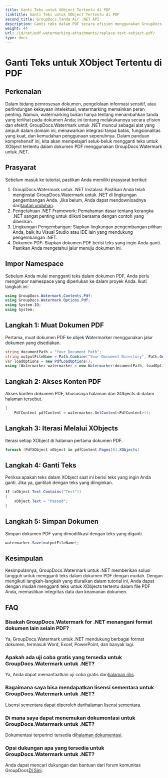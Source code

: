 ```yaml
---
title: Ganti Teks untuk XObject Tertentu di PDF
linktitle: Ganti Teks untuk XObject Tertentu di PDF
second_title: GroupDocs.Tanda Air .NET API
description: Ganti teks dalam PDF secara efisien menggunakan GroupDocs.Watermark untuk .NET. Integrasikan watermarking dengan mulus ke dalam aplikasi .NET Anda.
weight: 44
url: /id/net/pdf-watermarking-attachments/replace-text-xobject-pdf/
type: docs
---
```

# Ganti Teks untuk XObject Tertentu di PDF

## Perkenalan
Dalam bidang pemrosesan dokumen, pengelolaan informasi sensitif, atau perlindungan kekayaan intelektual, watermarking memainkan peran penting. Namun, watermarking bukan hanya tentang menambahkan tanda yang terlihat pada dokumen Anda; ini tentang melakukannya secara efisien dan efektif. GroupDocs.Watermark untuk .NET muncul sebagai alat yang ampuh dalam domain ini, menawarkan integrasi tanpa batas, fungsionalitas yang kuat, dan kemudahan penggunaan sepenuhnya. Dalam panduan komprehensif ini, kita akan mempelajari seluk-beluk mengganti teks untuk XObject tertentu dalam dokumen PDF menggunakan GroupDocs.Watermark untuk .NET.
## Prasyarat
Sebelum masuk ke tutorial, pastikan Anda memiliki prasyarat berikut:
1.  GroupDocs.Watermark untuk .NET Instalasi: Pastikan Anda telah menginstal GroupDocs.Watermark untuk .NET di lingkungan pengembangan Anda. Jika belum, Anda dapat mendownloadnya dari[tautan unduhan](https://releases.groupdocs.com/Watermark/net/).
2. Pengetahuan .NET Framework: Pemahaman dasar tentang kerangka .NET sangat penting untuk diikuti bersama dengan contoh yang diberikan.
3. Lingkungan Pengembangan: Siapkan lingkungan pengembangan pilihan Anda, baik itu Visual Studio atau IDE lain yang mendukung pengembangan .NET.
4. Dokumen PDF: Siapkan dokumen PDF berisi teks yang ingin Anda ganti. Pastikan Anda mengetahui jalur menuju dokumen ini.

## Impor Namespace
Sebelum Anda mulai mengganti teks dalam dokumen PDF, Anda perlu mengimpor namespace yang diperlukan ke dalam proyek Anda. Ikuti langkah ini:

```csharp
using GroupDocs.Watermark.Contents.Pdf;
using GroupDocs.Watermark.Options.Pdf;
using System.IO;
using System;
```
## Langkah 1: Muat Dokumen PDF
Pertama, muat dokumen PDF ke objek Watermarker menggunakan jalur dokumen yang disediakan.
```csharp
string documentPath = "Your Document Path";
string outputFileName = Path.Combine("Your Document Directory", Path.GetFileName(documentPath));
var loadOptions = new PdfLoadOptions();
using (Watermarker watermarker = new Watermarker(documentPath, loadOptions))
```
## Langkah 2: Akses Konten PDF
Akses konten dokumen PDF, khususnya halaman dan XObjects di dalam halaman tersebut.
```csharp
{
    PdfContent pdfContent = watermarker.GetContent<PdfContent>();
```
## Langkah 3: Iterasi Melalui XObjects
Iterasi setiap XObject di halaman pertama dokumen PDF.
```csharp
foreach (PdfXObject xObject in pdfContent.Pages[0].XObjects)
```
## Langkah 4: Ganti Teks
Periksa apakah teks dalam XObject saat ini berisi teks yang ingin Anda ganti. Jika ya, gantilah dengan teks yang diinginkan.
```csharp
if (xObject.Text.Contains("Test"))
{
    xObject.Text = "Passed";
}
```
## Langkah 5: Simpan Dokumen
Simpan dokumen PDF yang dimodifikasi dengan teks yang diganti.
```csharp
watermarker.Save(outputFileName);
```

## Kesimpulan
Kesimpulannya, GroupDocs.Watermark untuk .NET memberikan solusi tangguh untuk mengganti teks dalam dokumen PDF dengan mudah. Dengan mengikuti langkah-langkah yang diuraikan dalam tutorial ini, Anda dapat dengan mudah mengganti teks untuk XObjects tertentu dalam file PDF Anda, memastikan integritas data dan keamanan dokumen.
## FAQ
### Bisakah GroupDocs.Watermark for .NET menangani format dokumen lain selain PDF?
Ya, GroupDocs.Watermark untuk .NET mendukung berbagai format dokumen, termasuk Word, Excel, PowerPoint, dan banyak lagi.
### Apakah ada uji coba gratis yang tersedia untuk GroupDocs.Watermark untuk .NET?
 Ya, Anda dapat memanfaatkan uji coba gratis dari[halaman rilis](https://releases.groupdocs.com/).
### Bagaimana saya bisa mendapatkan lisensi sementara untuk GroupDocs.Watermark untuk .NET?
 Lisensi sementara dapat diperoleh dari[halaman lisensi sementara](https://purchase.groupdocs.com/temporary-license/).
### Di mana saya dapat menemukan dokumentasi untuk GroupDocs.Watermark untuk .NET?
 Dokumentasi terperinci tersedia di[halaman dokumentasi](https://tutorials.groupdocs.com/Watermark/net/).
### Opsi dukungan apa yang tersedia untuk GroupDocs.Watermark untuk .NET?
 Anda dapat mencari dukungan dan bantuan dari forum komunitas GroupDocs[Di Sini](https://forum.groupdocs.com/c/watermark/19).